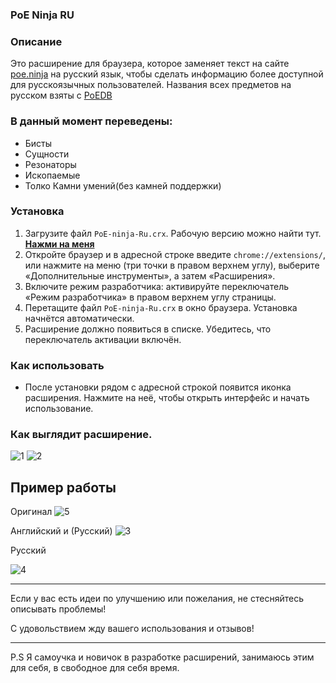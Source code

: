 ### PoE Ninja RU

### Описание
Это расширение для браузера, которое заменяет текст на сайте [poe.ninja](https://poe.ninja/) на русский язык, чтобы сделать информацию более доступной для русскоязычных пользователей.
Названия всех предметов на русском взяты с [PoEDB](https://poedb.tw/)

### В данный момент переведены:
- Бисты
- Сущности
- Резонаторы
- Ископаемые
- Толко Камни умений(без камней поддержки)

### Установка
1. Загрузите файл `PoE-ninja-Ru.crx`. Рабочую версию можно найти тут. **[Нажми на меня](https://github.com/K0XAN/PoE-ninja-Ru/releases)**
2. Откройте браузер и в адресной строке введите `chrome://extensions/`, или нажмите на меню (три точки в правом верхнем углу), выберите «Дополнительные инструменты», а затем «Расширения».
3. Включите режим разработчика: активируйте переключатель «Режим разработчика» в правом верхнем углу страницы.
4. Перетащите файл `PoE-ninja-Ru.crx` в окно браузера. Установка начнётся автоматически.
5. Расширение должно появиться в списке. Убедитесь, что переключатель активации включён.

### Как использовать
- После установки рядом с адресной строкой появится иконка расширения. Нажмите на неё, чтобы открыть интерфейс и начать использование.


### Как выглядит расширение.
![1](https://github.com/user-attachments/assets/7b2b80db-d483-400a-9284-3f24a0423f30)
![2](https://github.com/user-attachments/assets/54507549-7686-4ed7-a296-abe5968f8303)

## Пример работы

Оригинал
![5](https://github.com/user-attachments/assets/680f4d7d-aa23-4520-9cc7-ae26be19f014)

Английский и (Русский)
![3](https://github.com/user-attachments/assets/3a2b1dcf-4913-4df8-9a68-77343cbccb09)



Русский

![4](https://github.com/user-attachments/assets/162d9705-a185-4a75-b122-b2d9651415c1)


  
---
Если у вас есть идеи по улучшению или пожелания, не стесняйтесь описывать проблемы!

С удовольствием жду вашего использования и отзывов!

---
P.S Я самоучка и новичок в разработке расширений, занимаюсь этим для себя, в свободное для себя время.
